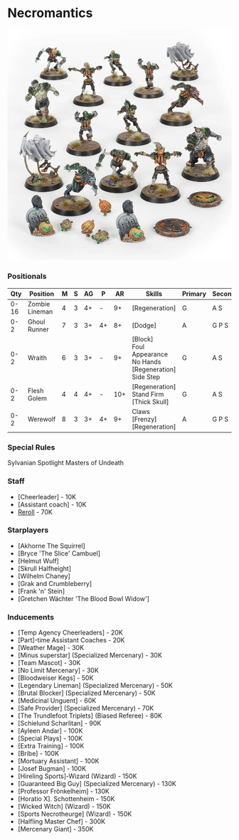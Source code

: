 ﻿# Necromantics

![](../media/teams/NecromanticTeamLead.jpg)

### Positionals

| Qty  | Position       | M | S | AG | P  | AR  | Skills                                                                                     | Primary | Secondary | Cost |
| ---- | -------------- | - | - | -- | -- | --- | ------------------------------------------------------------------------------------------ | ------- | --------- | ---- |
| 0-16 | Zombie Lineman | 4 | 3 | 4+ | -  | 9+  | [Regeneration]                                                                               | G       | A S       | 40K  |
| 0-2  | Ghoul Runner   | 7 | 3 | 3+ | 4+ | 8+  | [Dodge]                                                                                    | A       | G P S     | 75K  |
| 0-2  | Wraith         | 6 | 3 | 3+ | -  | 9+  | [Block] <br /> Foul Appearance <br /> No Hands <br /> [Regeneration] <br /> Side Step | G       | A S       | 95K  |
| 0-2  | Flesh Golem    | 4 | 4 | 4+ | -  | 10+ | [Regeneration] <br /> Stand Firm <br /> [Thick Skull]                                          | G       | A S       | 115K |
| 0-2  | Werewolf       | 8 | 3 | 3+ | 4+ | 9+  | Claws <br /> [Frenzy] <br /> [Regeneration]                                                    | A       | G P S     | 125K |

### Special Rules

Sylvanian Spotlight
Masters of Undeath

### Staff

* [Cheerleader] - 10K
* [Assistant coach] - 10K
* [Reroll](s) - 70K

### Starplayers

* [Akhorne The Squirrel]                     
* [Bryce 'The Slice' Cambuel]                
* [Helmut Wulf]                              
* [Skrull Halfheight]                        
* [Wilhelm Chaney]                           
* [Grak and Crumbleberry]                            
* [Frank 'n' Stein]                          
* [Gretchen Wächter 'The Blood Bowl Widow'] 

### Inducements

* [Temp Agency Cheerleaders] - 20K
* [Part]-time Assistant Coaches - 20K
* [Weather Mage] - 30K
* [Minus superstar] (Specialized Mercenary) - 30K
* [Team Mascot] - 30K
* [No Limit Mercenary] - 30K
* [Bloodweiser Kegs] - 50K
* [Legendary Lineman] (Specialized Mercenary) - 50K
* [Brutal Blocker] (Specialized Mercenary) - 50K
* [Medicinal Unguent] - 60K
* [Safe Provider] (Specialized Mercenary) - 70K
* [The Trundlefoot Triplets] (Biased Referee) - 80K
* [Schielund Scharlitan] - 90K
* [Ayleen Andar] - 100K
* [Special Plays] - 100K
* [Extra Training] - 100K
* [Bribe] - 100K
* [Mortuary Assistant] - 100K
* [Josef Bugman] - 100K
* [Hireling Sports]-Wizard (Wizard) - 150K
* [Guaranteed Big Guy] (Specialized Mercenary) - 130K
* [Professor Frönkelheim] - 130K
* [Horatio X]. Schottenheim - 150K
* [Wicked Witch] (Wizard) - 150K
* [Sports Necrotheurge] (Wizard) - 150K
* [Halfling Master Chef] - 300K
* [Mercenary Giant] - 350K
